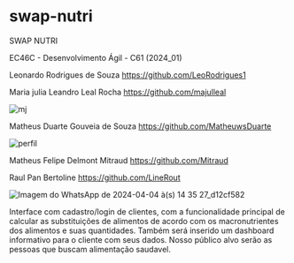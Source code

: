 # swap-nutri

SWAP NUTRI

EC46C - Desenvolvimento Ágil - C61 (2024_01)

Leonardo Rodrigues de Souza https://github.com/LeoRodrigues1

Maria julia Leandro Leal Rocha https://github.com/majulleal

![mj](https://github.com/majulleal/swap-nutri/assets/100427903/a882442a-e72d-4990-8cf9-6de3452ce8dc)

Matheus Duarte Gouveia de Souza https://github.com/MatheuwsDuarte

![perfil](https://github.com/majulleal/swap-nutri/assets/100427903/a14c0a5f-fccf-4b22-877a-f6f683888617)

Matheus Felipe Delmont Mitraud https://github.com/Mitraud

Raul Pan Bertoline https://github.com/LineRout

![Imagem do WhatsApp de 2024-04-04 à(s) 14 35 27_d12cf582](https://github.com/majulleal/swap-nutri/assets/100427903/cf5873dd-488c-4efb-a165-fb4e8b28da20)


Interface com cadastro/login de clientes, com a funcionalidade principal de calcular as substituições de alimentos de acordo com os macronutrientes dos alimentos e suas quantidades. Também será inserido um dashboard informativo para o cliente com seus dados. Nosso público alvo serão as pessoas que buscam alimentação saudavel.

